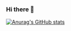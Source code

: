 ### Hi there 👋

[![Anurag's GitHub stats](https://github-readme-stats.vercel.app/api?username=Guisnu)](https://github.com/anuraghazra/github-readme-stats)
<!--
**Guisnu/Guisnu** is a ✨ _special_ ✨ repository because its `README.md` (this file) appears on your GitHub profile.

Here are some ideas to get you started:

- 🔭 I’m currently working on ...
- 🌱 I’m currently learning ...
- 👯 I’m looking to collaborate on ...
- 🤔 I’m looking for help with ...
- 💬 Ask me about ...
- 📫 How to reach me: ...
- 😄 Pronouns: ...
- ⚡ Fun fact: ...
-->
